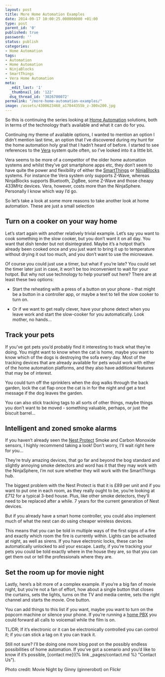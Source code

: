 ```yaml
---
layout: post
title: More Home Automation Examples
date: 2014-09-17 10:00:25.000000000 +01:00
type: post
parent_id: '0'
published: true
password: ''
status: publish
categories:
- Home Automation
tags:
- Automation
- Home Automation
- NinjaBlocks
- SmartThings
- Vera Home Automation
meta:
  _edit_last: '1'
  _thumbnail_id: '122'
  dsq_thread_id: '3026700072'
permalink: "/more-home-automation-examples/"
image: /assets/4300623468_a17044355b_z-300x200.jpg
---
```

So this is continuing the series looking at <a href="http://twinklebob.co.uk/tag/home-automation/">Home Automation</a> solutions, both in terms of the technology that’s available and what it can do for you.

Continuing my theme of available options, I wanted to mention an option I didn’t mention last time, an option that I’ve discovered during my hunt for the home automation holy grail that I hadn’t heard of before. I started to see references to the [Vera](http://getvera.com/) system quite often, so I’ve looked into it a little bit.

<!--more-->

Vera seems to be more of a competitor of the older home automation systems and whilst they’ve got smartphone apps etc, they don’t seem to have quite the power and flexibility of either the [SmartThings](http://www.smartthings.com/) or [NinjaBlocks](https://ninjablocks.com/) systems. For instance the Vera system only supports Z-Wave, whereas NinjaBlocks supports Bluetooth, ZigBee, some Z-Wave and those cheapy 433MHz devices. Vera, however, costs more than the NinjaSphere. Personally I know which way I’d go.

So let’s take a look at some more reasons to take another look at home automation. These are just a small selection

## **Turn on a cooker on your way home**

Let’s start again with another relatively trivial example. Let’s say you want to cook something in the slow cooker, but you don’t want it on all day. You want that dish tender but not disintegrated. Maybe it’s a hotpot that’s already been cooked once and you just want to bring it up to temperature without drying it out too much, and you don’t want to use the microwave.

Of course you could just use a timer, but what if you’re late? You could set the timer later just in case, it won’t be too inconvenient to wait for your hotpot. But why not use technology to help yourself out here? There are at least these two options:

* Start the reheating with a press of a button on your phone - that might be a button in a controller app, or maybe a text to tell the slow cooker to turn on.

* Or if we want to get really clever, have your phone detect when you leave work and start the slow-cooker for you automatically. Look mother, no hands...

## **Track your pets**

If you’ve got pets you’d probably find it interesting to track what they’re doing. You might want to know when the cat is home, maybe you want to know which of the dogs is destroying the sofa every day. Most of the tracking devices that are already available for pets would work with either of the home automation platforms, and they also have additional features that may be of interest.

You could turn off the sprinklers when the dog walks through the back garden, lock the cat flap once the cat is in for the night and get a text message if the dog leaves the garden.

You can also stick tracking tags to all sorts of other things, maybe things you don’t want to be moved - something valuable, perhaps, or just the biscuit barrel...

## **Intelligent and zoned smoke alarms**

If you haven’t already seen the [Nest Protect](https://nest.com/uk/smoke-co-alarm/life-with-nest-protect/) Smoke and Carbon Monoxide sensors, I highly recommend taking a look! Don’t worry, I’ll wait right here for you…

They’re truly amazing devices, that go far and beyond the bog standard and slightly annoying smoke detectors and word has it that they may work with the NinjaSphere, I’m not sure whether they will work with the SmartThings hub.

The biggest problem with the Nest Protect is that it is £89 per unit and if you want to put one in each room, as they really ought to be, you’re looking at £712 for a typical 3-bed house. Plus, like other smoke detectors, they’ll need to be replaced after a while. 7 years for the current generation of Nest devices.

But if you already have a smart home controller, you could also implement much of what the nest can do using cheaper wireless devices.

This means that you can be told in multiple ways of the first signs of a fire and exactly which room the fire is currently within. Lights can be activated at night, as well as sirens. If you have electronic locks, these can be automatically unlocked to aid your escape. Lastly, if you’re tracking your pets you could be told exactly where in the house they are, so that you can get them out or tell the professionals where they are.

## **Set the room up for movie night**

Lastly, here’s a bit more of a complex example. If you’re a big fan of movie night, but you’re not a fan of effort, how about a single button that closes the curtains, sets the lights, turns on the TV and media centre, sets the right channel and starts the movie. One button.

You can add things to this list if you want, maybe you want to turn on the popcorn machine or silence your phone. If you’re running a <a href="http://twinklebob.co.uk/tag/asterisk/">home PBX</a> you could forward all calls to voicemail while the film is on.

TL/DR; If it’s electronic or it can be electronically controlled you can control it; if you can stick a tag on it you can track it.

Still not sure? I’ll be doing one more blog post on the possibly endless possibilities of home automation. If you’ve got a scenario and you’d like to know if it’s possible, [contact me]({% link _pages/contact.md %} "Contact Us").

Photo credit: Movie Night by Ginny (ginnerobot) on Flickr
